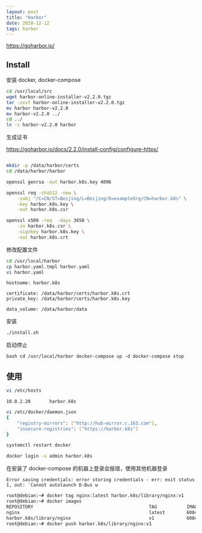 ```yaml
---
layout: post
title: "Harbor"
date: 2020-12-12
tags: harbor
---
```


https://goharbor.io/

## Install

安装 docker, docker-compose

```bash
cd /usr/local/src
wget harbor-online-installer-v2.2.0.tgz
tar -zxvf harbor-online-installer-v2.2.0.tgz
mv harbor harbor-v2.2.0
mv harbor-v2.2.0 ../
cd ../
ln -s harbor-v2.2.0 harbor
```

生成证书

https://goharbor.io/docs/2.2.0/install-config/configure-https/

```bash

mkdir -p /data/harbor/certs
cd /data/harbor/harbor

openssl genrsa -out harbor.k8s.key 4096

openssl req -sha512 -new \
    -subj "/C=CN/ST=Beijing/L=Beijing/O=exampleOrg/CN=harbor.k8s" \
    -key harbor.k8s.key \
    -out harbor.k8s.csr

openssl x509 -req  -days 3650 \
    -in harbor.k8s.csr \
    -signkey harbor.k8s.key \
    -out harbor.k8s.crt
```

修改配置文件

```bash
cd /usr/local/harbor
cp harbor.yaml.tmpl harbor.yaml
vi harbor.yaml
```

```text
hostname: harbor.k8s

certificate: /data/harbor/certs/harbor.k8s.crt
private_key: /data/harbor/certs/harbor.k8s.key

data_volume: /data/harbor/data
```

安装

```bash
./install.sh
```

启动停止

``bash
cd /usr/local/harbor
docker-compose up -d
docker-compose stop
``

## 使用

```bash
vi /etc/hosts
```

```text
10.0.2.20       harbor.k8s
```

```bash
vi /etc/docker/daemon.json
{
    "registry-mirrors": ["http://hub-mirror.c.163.com"],
    "insecure-registries": ["https://harbor.k8s"]
}

systemctl restart docker

docker login -u admin harbor.k8s
```

在安装了 docker-compose 的机器上登录会报错，使用其他机器登录

```
Error saving credentials: error storing credentials - err: exit status 1, out: `Cannot autolaunch D-Bus w
```

```bash
root@debian:~# docker tag nginx:latest harbor.k8s/library/nginx:v1
root@debian:~# docker images
REPOSITORY                                           TAG           IMAGE ID       CREATED         SIZE
nginx                                                latest        6084105296a9   3 hours ago     133MB
harbor.k8s/library/nginx                             v1            6084105296a9   3 hours ago     133MB
root@debian:~# docker push harbor.k8s/library/nginx:v1
```

